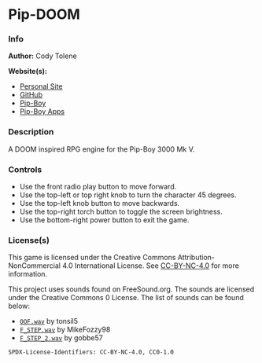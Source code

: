 # Pip-DOOM

### Info

**Author:** Cody Tolene

**Website(s):**

- [Personal Site](https://www.CodyTolene.com)
- [GitHub](https://github.com/CodyTolene)
- [Pip-Boy](https://www.Pip-Boy.com)
- [Pip-Boy Apps](https://github.com/CodyTolene/pip-boy-apps)

### Description

A DOOM inspired RPG engine for the Pip-Boy 3000 Mk V.

### Controls

- Use the front radio play button to move forward.
- Use the top-left or top right knob to turn the character 45 degrees.
- Use the top-left knob button to move backwards.
- Use the top-right torch button to toggle the screen brightness.
- Use the bottom-right power button to exit the game.

### License(s)

This game is licensed under the Creative Commons Attribution-NonCommercial 4.0
International License. See
[CC-BY-NC-4.0](https://creativecommons.org/licenses/by-nc/4.0/) for more
information.

This project uses sounds found on FreeSound.org. The sounds are licensed under
the Creative Commons 0 License. The list of sounds can be found below:

- [`OOF.wav`](https://freesound.org/people/tonsil5/sounds/416839/) by tonsil5
- [`F_STEP.wav`](https://freesound.org/people/MikeFozzy98/sounds/670102/) by
  MikeFozzy98
- [`F_STEP_2.wav`](https://freesound.org/people/gobbe57/sounds/746681/) by
  gobbe57

`SPDX-License-Identifiers: CC-BY-NC-4.0, CC0-1.0`
